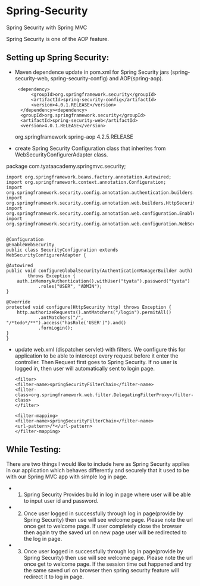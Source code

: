 # Spring-Security
Spring Security with Spring MVC

Spring Security is one of the AOP feature.

## Setting up Spring Security:
- Maven dependence update in pom.xml for Spring Security jars (spring-security-web, spring-security-config) and AOP(spring-aop).

       <dependency>
            <groupId>org.springframework.security</groupId>
            <artifactId>spring-security-config</artifactId>
            <version>4.0.1.RELEASE</version>
        </dependency><dependency>
		<groupId>org.springframework.security</groupId>	
		<artifactId>spring-security-web</artifactId>	
		<version>4.0.1.RELEASE</version>	
  	</dependency>
       	<dependency>
	    <groupId>org.springframework</groupId>
	    <artifactId>spring-aop</artifactId>
	    <version>4.2.5.RELEASE</version>
	  </dependency>        			


- create Spring Security Configuration class that inherites from WebSecurityConfigurerAdapter class.

 package com.tyataacademy.springmvc.security;

    import org.springframework.beans.factory.annotation.Autowired;
    import org.springframework.context.annotation.Configuration;
    import org.springframework.security.config.annotation.authentication.builders.AuthenticationManagerBuilder;
    import org.springframework.security.config.annotation.web.builders.HttpSecurity;
    import org.springframework.security.config.annotation.web.configuration.EnableWebSecurity;
    import org.springframework.security.config.annotation.web.configuration.WebSecurityConfigurerAdapter;


    @Configuration
    @EnableWebSecurity
    public class SecurityConfiguration extends WebSecurityConfigurerAdapter {

	@Autowired
	public void configureGlobalSecurity(AuthenticationManagerBuilder auth)
			throws Exception {
		auth.inMemoryAuthentication().withUser("tyata").password("tyata")
				.roles("USER", "ADMIN");
	}

	@Override
	protected void configure(HttpSecurity http) throws Exception {
		http.authorizeRequests().antMatchers("/login").permitAll()
				.antMatchers("/", "/*todo*/**").access("hasRole('USER')").and()
				.formLogin();
	}
    }



- update web.xml (dispatcher servlet) with filters. We configure this for application to be able to intercept every request before it enter the controller. Then Request first goes to Spring Security. If no user is logged in, then user will automatically sent to login page.

      <filter>
	  <filter-name>springSecurityFilterChain</filter-name>
	  <filter-class>org.springframework.web.filter.DelegatingFilterProxy</filter-class>
      </filter>
 
      <filter-mapping>
	  <filter-name>springSecurityFilterChain</filter-name>
	  <url-pattern>/*</url-pattern>
      </filter-mapping>     



## While Testing:
There are two things I would like to include here as Spring Security applies in our application which behaves differently and securely that it used to be with our Spring MVC app with simple log in page.
- 1. Spring Security Provides build in log in page where user will be able to input user id and password. 
- 2. Once user logged in successfully through log in page(provide by Spring Security) then use will see welcome page. Please note the url once get to welcome page. If user completely close the browser then again try the saved url on new page user will be redirected to the log in page.
- 3. Once user logged in successfully through log in page(provide by Spring Security) then use will see welcome page. Please note the url once get to welcome page. If the session time out happened and try the same saved url on browser then spring security feature will redirect it to log in page.

